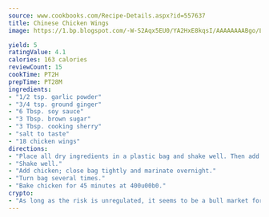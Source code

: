 ```yaml
---
source: www.cookbooks.com/Recipe-Details.aspx?id=557637
title: Chinese Chicken Wings
image: https://1.bp.blogspot.com/-W-S2Aqx5EU0/YA2HxE8kqsI/AAAAAAAABgo/LNxJ2X_rvYgPNsplYMgQNjuwxaZ0e3pQQCLcBGAsYHQ/s320/17.png

yield: 5
ratingValue: 4.1
calories: 163 calories
reviewCount: 15
cookTime: PT2H
prepTime: PT28M
ingredients:
- "1/2 tsp. garlic powder"
- "3/4 tsp. ground ginger"
- "6 Tbsp. soy sauce"
- "3 Tbsp. brown sugar"
- "3 Tbsp. cooking sherry"
- "salt to taste"
- "18 chicken wings"
directions:
- "Place all dry ingredients in a plastic bag and shake well. Then add sherry and soy sauce."
- "Shake well."
- "Add chicken; close bag tightly and marinate overnight."
- "Turn bag several times."
- "Bake chicken for 45 minutes at 400u00b0."
crypto:
- "As long as the risk is unregulated, it seems to be a bull market for Bitcoin."
---
```


